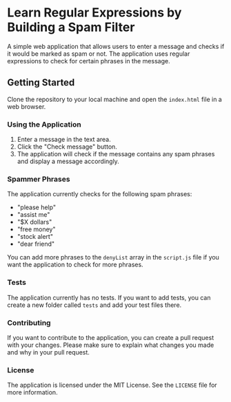 # Learn Regular Expressions by Building a Spam Filter

A simple web application that allows users to enter a message and checks if it would be marked as spam or not. The application uses regular expressions to check for certain phrases in the message.

## Getting Started

Clone the repository to your local machine and open the `index.html` file in a web browser.

### Using the Application

1. Enter a message in the text area.
2. Click the "Check message" button.
3. The application will check if the message contains any spam phrases and display a message accordingly.

### Spammer Phrases

The application currently checks for the following spam phrases:

- "please help"
- "assist me"
- "$X dollars"
- "free money"
- "stock alert"
- "dear friend"

You can add more phrases to the `denyList` array in the `script.js` file if you want the application to check for more phrases.

### Tests

The application currently has no tests. If you want to add tests, you can create a new folder called `tests` and add your test files there.

### Contributing

If you want to contribute to the application, you can create a pull request with your changes. Please make sure to explain what changes you made and why in your pull request.

### License

The application is licensed under the MIT License. See the `LICENSE` file for more information.
